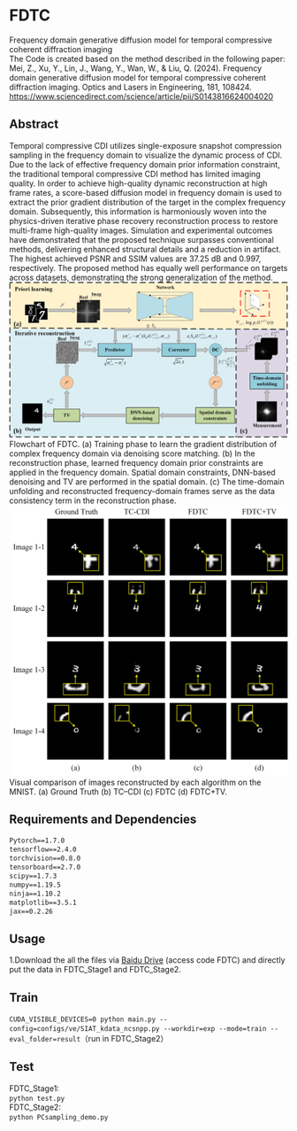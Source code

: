# FDTC
Frequency domain generative diffusion model for temporal compressive coherent diffraction imaging  
The Code is created based on the method described in the following paper:  
Mei, Z., Xu, Y., Lin, J., Wang, Y., Wan, W., & Liu, Q. (2024). Frequency domain generative diffusion model for temporal compressive coherent diffraction imaging. Optics and Lasers in Engineering, 181, 108424.  
https://www.sciencedirect.com/science/article/pii/S0143816624004020  
## Abstract  
Temporal compressive CDI utilizes single-exposure snapshot compression sampling in the frequency domain to visualize the dynamic process of CDI. Due to the lack of effective frequency domain prior information constraint, the traditional temporal compressive CDI method has limited imaging quality. In order to achieve high-quality dynamic reconstruction at high frame rates, a score-based diffusion model in frequency domain is used to extract the prior gradient distribution of the target in the complex frequency domain. Subsequently, this information is harmoniously woven into the physics-driven iterative phase recovery reconstruction process to restore multi-frame high-quality images. Simulation and experimental outcomes have demonstrated that the proposed technique surpasses conventional methods, delivering enhanced structural details and a reduction in artifact. The highest achieved PSNR and SSIM values are 37.25 dB and 0.997, respectively. The proposed method has equally well performance on targets across datasets, demonstrating the strong generalization of the method.
![FDTC](https://github.com/yqx7150/FDTC/blob/main/images/FDTC.jpg?raw=true)  
Flowchart of FDTC. (a) Training phase to learn the gradient distribution of complex frequency domain via denoising score matching. (b) In the reconstruction phase, learned frequency domain prior constraints are applied in the frequency domain. Spatial domain constraints, DNN-based denoising and TV are performed in the spatial domain. (c) The time-domain unfolding and reconstructed frequency-domain frames serve as the data consistency term in the reconstruction phase.  
![mnist_results](https://github.com/yqx7150/FDTC/blob/main/images/mnist_results.jpg?raw=true)  
Visual comparison of images reconstructed by each algorithm on the MNIST. (a) Ground Truth (b) TC–CDI (c) FDTC (d) FDTC+TV.  
## Requirements and Dependencies
```python==3.7.11  
Pytorch==1.7.0  
tensorflow==2.4.0  
torchvision==0.8.0  
tensorboard==2.7.0  
scipy==1.7.3  
numpy==1.19.5  
ninja==1.10.2  
matplotlib==3.5.1  
jax==0.2.26
```
## Usage
1.Download the all the files via [Baidu Drive](https://pan.baidu.com/s/10ionrg_120nQO9sJ2Iz6WA) (access code FDTC) and directly put the data in FDTC_Stage1 and FDTC_Stage2.  
## Train  
```CUDA_VISIBLE_DEVICES=0 python main.py --config=configs/ve/SIAT_kdata_ncsnpp.py --workdir=exp --mode=train --eval_folder=result```（run in FDTC_Stage2）  
## Test  
FDTC_Stage1:  
```python test.py```  
FDTC_Stage2:  
```python PCsampling_demo.py```

